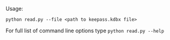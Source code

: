 Usage:

    python read.py --file <path to keepass.kdbx file>
    
For full list of command line options type `python read.py --help`
